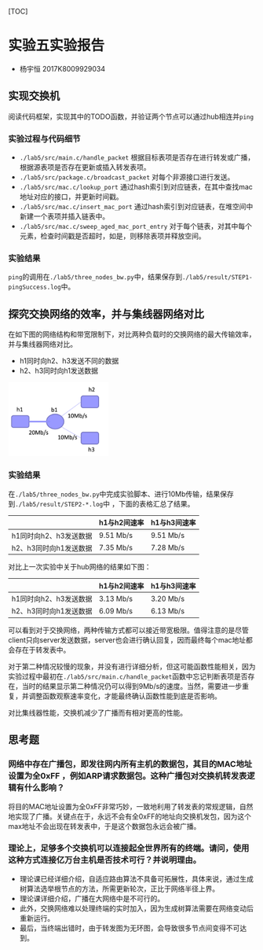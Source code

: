[TOC]

# 实验五实验报告
+ 杨宇恒 2017K8009929034

## 实现交换机
阅读代码框架，实现其中的TODO函数，并验证两个节点可以通过hub相连并`ping`

### 实验过程与代码细节
+ `./lab5/src/main.c/handle_packet`
	根据目标表项是否存在进行转发或广播，根据源表项是否存在更新或插入转发表项。
+ `./lab5/src/package.c/broadcast_packet`
	对每个非源接口进行发送。
+ `./lab5/src/mac.c/lookup_port`
	通过hash索引到对应链表，在其中查找mac地址对应的接口，并更新时间戳。
+ `./lab5/src/mac.c/insert_mac_port`
	通过hash索引到对应链表，在堆空间中新建一个表项并插入链表中。
+ `./lab5/src/mac.c/sweep_aged_mac_port_entry`
	对于每个链表，对其中每个元素，检查时间戳是否超时，如是，则移除表项并释放空间。

### 实验结果
`ping`的调用在`./lab5/three_nodes_bw.py`中，结果保存到`./lab5/result/STEP1-pingSuccess.log`中。

## 探究交换网络的效率，并与集线器网络对比
在如下图的网络结构和带宽限制下，对比两种负载时的交换网络的最大传输效率，并与集线器网络对比。
+ h1同时向h2、h3发送不同的数据
+ h2、h3同时向h1发送数据

<img src="network2.png" alt="network2" style="zoom:20%;" />

### 实验结果
在`./lab5/three_nodes_bw.py`中完成实验脚本、进行10Mb传输，结果保存到`./lab5/result/STEP2-*.log`中 ，下面的表格汇总了结果。

|                        | h1与h2间速率 | h1与h3间速率 |
| ---------------------- | ------------ | ------------ |
| h1同时向h2、h3发送数据 | 9.51 Mb/s    | 9.51 Mb/s    |
| h2、h3同时向h1发送数据 | 7.35 Mb/s    | 7.28 Mb/s    |

对比上一次实验中关于hub网络的结果如下图：

|                        | h1与h2间速率 | h1与h3间速率 |
| ---------------------- | ------------ | ------------ |
| h1同时向h2、h3发送数据 | 3.13 Mb/s    | 3.20 Mb/s    |
| h2、h3同时向h1发送数据 | 6.09 Mb/s    | 6.13 Mb/s    |

可以看到对于交换网络，两种传输方式都可以接近带宽极限。值得注意的是尽管client只向server发送数据，server也会进行确认回复，因而最终每个mac地址都会存在于转发表中。

对于第二种情况较慢的现象，并没有进行详细分析，但这可能函数性能相关，因为实验过程中最初在`./lab5/src/main.c/handle_packet`函数中忘记判断表项是否存在，当时的结果显示第二种情况仍可以得到9Mb/s的速度。当然，需要进一步重复，并调整函数观察速率变化，才能最终确认函数性能到底是否影响。

对比集线器性能，交换机减少了广播而有相对更高的性能。

## 思考题

### 网络中存在广播包，即发往网内所有主机的数据包，其目的MAC地址设置为全0xFF ，例如ARP请求数据包。这种广播包对交换机转发表逻辑有什么影响？
将目的MAC地址设置为全0xFF非常巧妙，一致地利用了转发表的常规逻辑，自然地实现了广播。关键点在于，永远不会有全0xFF的地址向交换机发包，因为这个max地址不会出现在转发表中，于是这个数据包永远会被广播。

### 理论上，足够多个交换机可以连接起全世界所有的终端。请问，使用这种方式连接亿万台主机是否技术可行？并说明理由。
+ 理论课已经详细介绍，自适应路由算法不具备可拓展性，具体来说，通过生成树算法选举根节点的方法，所需更新轮次，正比于网络半径上界。
+ 理论课详细介绍，广播在大网络中是不可行的。
+ 此外，交换网络难以处理终端的实时加入，因为生成树算法需要在网络变动后重新运行。
+ 最后，当终端出错时，由于转发图为无环图，会导致很多节点间变得不可达到。









